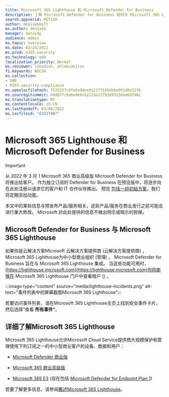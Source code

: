 ```yaml
---
title: Microsoft 365 Lighthouse 和 Microsoft Defender for Business
description: 了解 Microsoft Defender for Business 如何与 Microsoft 365 Lighthouse
search.appverid: MET150
author: denisebmsft
ms.author: deniseb
manager: dansimp
audience: Admin
ms.topic: overview
ms.date: 02/24/2022
ms.prod: m365-security
ms.technology: mdb
localization_priority: Normal
ms.reviewer: inbadian, shlomiakirav
f1.keywords: NOCSH
ms.collection:
- SMB
- M365-security-compliance
ms.openlocfilehash: f535257c9feba9dee812177550db6e991d6e51f6
ms.sourcegitcommit: bdd6ffc6ebe4e6cb212ab22793d9513dae6d798c
ms.translationtype: MT
ms.contentlocale: zh-CN
ms.lasthandoff: 03/08/2022
ms.locfileid: "63327807"
---
```

# <a name="microsoft-365-lighthouse-and-microsoft-defender-for-business"></a>Microsoft 365 Lighthouse 和 Microsoft Defender for Business

> [!IMPORTANT]
> 从 2022 年 3 月 1 Microsoft 365 商业高级版 Microsoft Defender for Business 将推出给客户。 作为独立订阅的 Defender for Business 在预览版中，将逐步向在此处注册以请求它的客户和 IT 合作伙伴[](https://aka.ms/mdb-preview)推出。 预览 [包括一组初始方案](mdb-tutorials.md#try-these-preview-scenarios)，我们将定期添加功能。
> 
> 本文中的某些信息与预发布产品/服务相关，这些产品/服务在商业发行之前可能会进行重大修改。 Microsoft 对此处提供的信息不做出明示或暗示的担保。 

## <a name="microsoft-defender-for-business-integrates-with-microsoft-365-lighthouse"></a>Microsoft Defender for Business 与 Microsoft 365 Lighthouse

如果你是云解决方案Microsoft 云解决方案提供商 (云解决方案提供商) ，Microsoft 365 Lighthouse为中小型商业组织 (管理[](../../lighthouse/m365-lighthouse-overview.md)) 。 Microsoft Defender for Business 旨在与 Microsoft 365 Lighthouse 集成。 当这些功能可用时，[https://lighthouse.microsoft.com](https://lighthouse.microsoft.com)你将能够在 Microsoft 365 Lighthouse 门户中查看租户 () 。 

:::image type="content" source="media/lighthouse-incidents.png" alt-text="事件列表中的屏幕截图Microsoft 365 Lighthouse":::

若要访问事件列表，请在Microsoft 365 Lighthouse主页上找到安全事件卡片，然后选择"查看 **所有事件"**。

## <a name="learn-more-about-microsoft-365-lighthouse"></a>详细了解Microsoft 365 Lighthouse

Microsoft 365 Lighthouse允许Microsoft Cloud Service提供商大规模保护和管理使用下列订阅之一的中小型商业客户的设备、数据和用户：

- [Microsoft Defender 商业版](mdb-overview.md)

- [Microsoft 365 商业高级版](../../admin/admin-overview/what-is-microsoft-365.md)

- [Microsoft 365 E3](../../enterprise/microsoft-365-overview.md) (现在包括 [Microsoft Defender for Endpoint Plan 1](../defender-endpoint/defender-endpoint-plan-1.md)) 

若要了解更多信息，请参阅[概述Microsoft 365 Lighthouse](../../lighthouse/m365-lighthouse-overview.md)。
